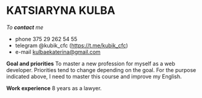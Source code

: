 # KATSIARYNA KULBA #
_To **contact** me_
* phone 375 29 262 54 55
* telegram @kubik_cfc (https://t.me/kubik_cfc)
* e-mail kulbaekaterina@gmail.com


**Goal and priorities**
To master a new profession for myself as a web developer.
Priorities tend to change depending on the goal.
For the purpose indicated above, I need to master this course and improve my English.

**Work experience**
8 years as a lawyer.
